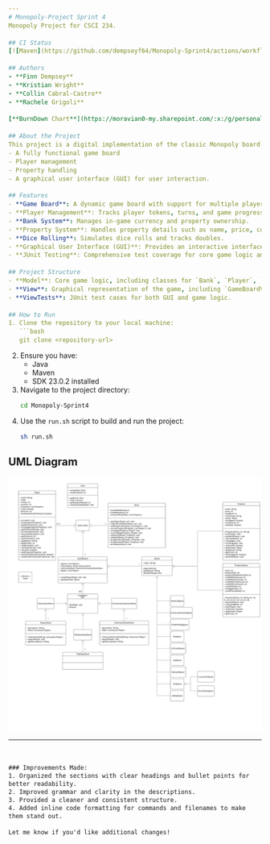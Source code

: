 ```yaml
---
# Monopoly-Project Sprint 4
Monopoly Project for CSCI 234. 

## CI Status
[![Maven](https://github.com/dempseyf64/Monopoly-Sprint4/actions/workflows/maven-checklist.yml/badge.svg)](https://github.com/dempseyf64/Monopoly-Sprint4/actions/workflows/maven-checklist.yml)

## Authors
- **Finn Dempsey**
- **Kristian Wright**
- **Collin Cabral-Castro**
- **Rachele Grigoli**

[**BurnDown Chart**](https://moravian0-my.sharepoint.com/:x:/g/personal/wrightk_moravian_edu/Ec9vbNkXKkBAhebGWkPVn3gBCRMl1tALIvEDojNvpZFdHg?e=RiQ86v)

## About the Project
This project is a digital implementation of the classic Monopoly board game, developed as part of the CSCI 234 course. It features:
- A fully functional game board
- Player management
- Property handling
- A graphical user interface (GUI) for user interaction.

## Features
- **Game Board**: A dynamic game board with support for multiple players and properties.
- **Player Management**: Tracks player tokens, turns, and game progress.
- **Bank System**: Manages in-game currency and property ownership.
- **Property System**: Handles property details such as name, price, color, and ownership.
- **Dice Rolling**: Simulates dice rolls and tracks doubles.
- **Graphical User Interface (GUI)**: Provides an interactive interface for gameplay.
- **JUnit Testing**: Comprehensive test coverage for core game logic and GUI components.

## Project Structure
- **Model**: Core game logic, including classes for `Bank`, `Player`, `Property`, `GameBoard`, and `Dice`.
- **View**: Graphical representation of the game, including `GameBoardView` and `DiceView`.
- **ViewTests**: JUnit test cases for both GUI and game logic.

## How to Run
1. Clone the repository to your local machine:
   ```bash
   git clone <repository-url>
   ```
2. Ensure you have:
   - Java
   - Maven
   - SDK 23.0.2 installed
3. Navigate to the project directory:
   ```bash
   cd Monopoly-Sprint4
   ```
4. Use the `run.sh` script to build and run the project:
   ```bash
   sh run.sh
   ```

## UML Diagram
![UML Diagram](https://github.com/grigolir/CMonopolyProject-Sprint-3/blob/main/UML%20Sprint%203.png)

---
```


### Improvements Made:
1. Organized the sections with clear headings and bullet points for better readability.
2. Improved grammar and clarity in the descriptions.
3. Provided a cleaner and consistent structure.
4. Added inline code formatting for commands and filenames to make them stand out.

Let me know if you'd like additional changes!

